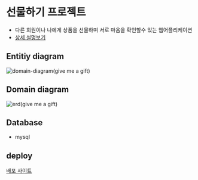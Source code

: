 # 선물하기 프로젝트

- 다른 회원이나 나에게 상품을 선물하며 서로 마음을 확인할수 있는 웹어플리케이션
- <a href="https://github.com/YeomJaeSeon/give-me-a-gift/blob/master/description.md">상세 설명보기</a>

## Entitiy diagram
![domain-diagram(give me a gift)](https://user-images.githubusercontent.com/67785334/129677738-03e7936b-6c75-48ce-bc77-3383f04f7679.png)

## Domain diagram
![erd(give me a gift)](https://user-images.githubusercontent.com/67785334/129677807-5b8cc79d-5b48-410d-8c35-b35d54c92477.png)

## Database
- mysql

## deploy
<a href="http://ec2-3-38-99-140.ap-northeast-2.compute.amazonaws.com:8080/">배포 사이트</a>
